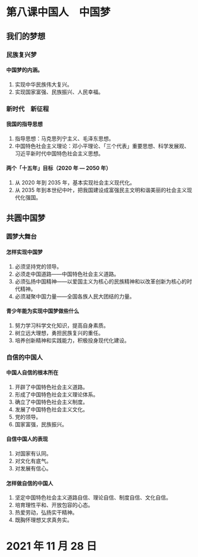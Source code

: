 # 第八课中国人&emsp;中国梦

## 我们的梦想

### 民族复兴梦

#### 中国梦的内涵。

1. 实现中华民族伟大复兴。
2. 实现国家富强、民族振兴、人民幸福。

### 新时代&emsp;新征程

#### 我国的指导思想

1. 指导思想：马克思列宁主义、毛泽东思想。
2. 中国特色社会主义理论：邓小平理论、「三个代表」重要思想、科学发展观、习近平新时代中国特色社会主义思想。

#### 两个「十五年」目标（2020 年 — 2050 年）

1. 从 2020 年到 2035 年，基本实现社会主义现代化。
2. 从 2035 年到本世纪中叶，把我国建设成富强民主文明和谐美丽的社会主义现代化强国。

## 共圆中国梦

### 圆梦大舞台

#### 怎样实现中国梦

1. 必须坚持党的领导。
2. 必须走中国道路——中国特色社会主义道路。
3. 必须弘扬中国精神——以爱国主义为核心的民族精神和以改革创新为核心的时代精神。
4. 必须凝聚中国力量——全国各族人民大团结的力量。

#### 青少年能为实现中国梦做些什么

1. 努力学习科学文化知识，提高自身素质。
2. 树立远大理想，勇担民族复兴的重任。
3. 培养创新精神和实践能力，积极投身现代化建设。

### 自信的中国人

#### 中国人自信的根本所在

1. 开辟了中国特色社会主义道路。
2. 形成了中国特色社会主义理论体系。
3. 确立了中国特色社会主义制度。
4. 发展了中国特色社会主义文化。
5. 党的领导。
6. 国家富强，民族振兴。

#### 自信中国人的表现

1. 对国家有认同。
2. 对文化有底气。
3. 对发展有信心。

#### 怎样做自信的中国人

1. 坚定中国特色社会主义道路自信、理论自信、制度自信、文化自信。
2. 培育理性平和、开放包容的心态。
3. 热爱劳动，弘扬实干精神。
4. 既胸怀理想又求真务实。

# 2021 年 11 月 28 日